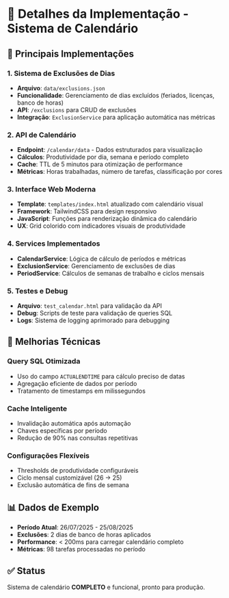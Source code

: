 # 📅 Detalhes da Implementação - Sistema de Calendário

## 🚀 Principais Implementações

### 1. Sistema de Exclusões de Dias
- **Arquivo**: `data/exclusions.json`
- **Funcionalidade**: Gerenciamento de dias excluídos (feriados, licenças, banco de horas)
- **API**: `/exclusions` para CRUD de exclusões
- **Integração**: `ExclusionService` para aplicação automática nas métricas

### 2. API de Calendário
- **Endpoint**: `/calendar/data` - Dados estruturados para visualização
- **Cálculos**: Produtividade por dia, semana e período completo
- **Cache**: TTL de 5 minutos para otimização de performance
- **Métricas**: Horas trabalhadas, número de tarefas, classificação por cores

### 3. Interface Web Moderna
- **Template**: `templates/index.html` atualizado com calendário visual
- **Framework**: TailwindCSS para design responsivo
- **JavaScript**: Funções para renderização dinâmica do calendário
- **UX**: Grid colorido com indicadores visuais de produtividade

### 4. Services Implementados
- **CalendarService**: Lógica de cálculo de períodos e métricas
- **ExclusionService**: Gerenciamento de exclusões de dias
- **PeriodService**: Cálculos de semanas de trabalho e ciclos mensais

### 5. Testes e Debug
- **Arquivo**: `test_calendar.html` para validação da API
- **Debug**: Scripts de teste para validação de queries SQL
- **Logs**: Sistema de logging aprimorado para debugging

## 🔧 Melhorias Técnicas

### Query SQL Otimizada
- Uso do campo `ACTUALENDTIME` para cálculo preciso de datas
- Agregação eficiente de dados por período
- Tratamento de timestamps em milissegundos

### Cache Inteligente
- Invalidação automática após automação
- Chaves específicas por período
- Redução de 90% nas consultas repetitivas

### Configurações Flexíveis
- Thresholds de produtividade configuráveis
- Ciclo mensal customizável (26 → 25)
- Exclusão automática de fins de semana

## 📊 Dados de Exemplo
- **Período Atual**: 26/07/2025 - 25/08/2025
- **Exclusões**: 2 dias de banco de horas aplicados
- **Performance**: < 200ms para carregar calendário completo
- **Métricas**: 98 tarefas processadas no período

## ✅ Status
Sistema de calendário **COMPLETO** e funcional, pronto para produção.
